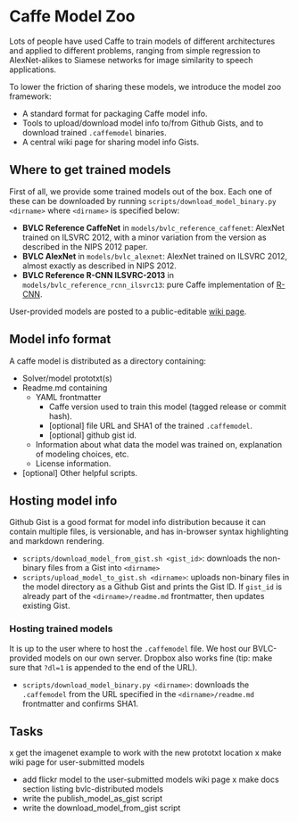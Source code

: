 # Caffe Model Zoo

Lots of people have used Caffe to train models of different architectures and applied to different problems, ranging from simple regression to AlexNet-alikes to Siamese networks for image similarity to speech applications.

To lower the friction of sharing these models, we introduce the model zoo framework:

- A standard format for packaging Caffe model info.
- Tools to upload/download model info to/from Github Gists, and to download trained `.caffemodel` binaries.
- A central wiki page for sharing model info Gists.

## Where to get trained models

First of all, we provide some trained models out of the box.
Each one of these can be downloaded by running `scripts/download_model_binary.py <dirname>` where `<dirname>` is specified below:

- **BVLC Reference CaffeNet** in `models/bvlc_reference_caffenet`: AlexNet trained on ILSVRC 2012, with a minor variation from the version as described in the NIPS 2012 paper.
- **BVLC AlexNet** in `models/bvlc_alexnet`: AlexNet trained on ILSVRC 2012, almost exactly as described in NIPS 2012.
- **BVLC Reference R-CNN ILSVRC-2013** in `models/bvlc_reference_rcnn_ilsvrc13`: pure Caffe implementation of [R-CNN](https://github.com/rbgirshick/rcnn).

User-provided models are posted to a public-editable [wiki page](https://github.com/BVLC/caffe/wiki/Model-Zoo).

## Model info format

A caffe model is distributed as a directory containing:

- Solver/model prototxt(s)
- Readme.md containing
    - YAML frontmatter
        - Caffe version used to train this model (tagged release or commit hash).
        - [optional] file URL and SHA1 of the trained `.caffemodel`.
        - [optional] github gist id.
    - Information about what data the model was trained on, explanation of modeling choices, etc.
    - License information.
- [optional] Other helpful scripts.

## Hosting model info

Github Gist is a good format for model info distribution because it can contain multiple files, is versionable, and has in-browser syntax highlighting and markdown rendering.

- `scripts/download_model_from_gist.sh <gist_id>`: downloads the non-binary files from a Gist into `<dirname>`
- `scripts/upload_model_to_gist.sh <dirname>`: uploads non-binary files in the model directory as a Github Gist and prints the Gist ID. If `gist_id` is already part of the `<dirname>/readme.md` frontmatter, then updates existing Gist.

### Hosting trained models

It is up to the user where to host the `.caffemodel` file.
We host our BVLC-provided models on our own server.
Dropbox also works fine (tip: make sure that `?dl=1` is appended to the end of the URL).

- `scripts/download_model_binary.py <dirname>`: downloads the `.caffemodel` from the URL specified in the `<dirname>/readme.md` frontmatter and confirms SHA1.


## Tasks

x get the imagenet example to work with the new prototxt location
x make wiki page for user-submitted models
- add flickr model to the user-submitted models wiki page
x make docs section listing bvlc-distributed models
- write the publish_model_as_gist script
- write the download_model_from_gist script
